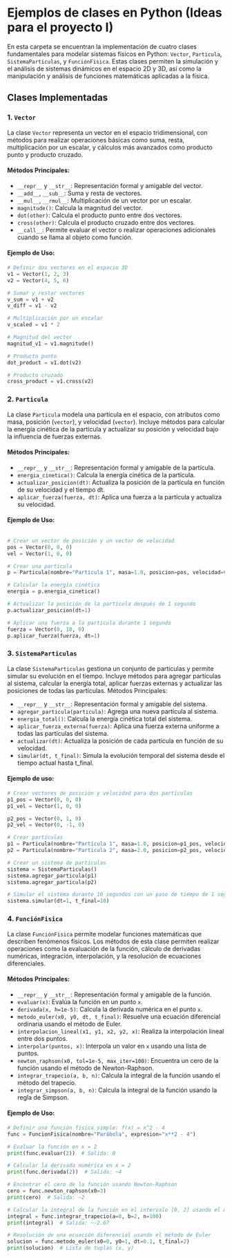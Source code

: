 # Ejemplos de clases en Python (Ideas para el proyecto I)

En esta carpeta se encuentran la implementación de cuatro clases fundamentales para modelar sistemas físicos en Python: `Vector`, `Particula`, `SistemaParticulas`, y `FunciónFisica`. Estas clases permiten la simulación y el análisis de sistemas dinámicos en el espacio 2D y 3D, así como la manipulación y análisis de funciones matemáticas aplicadas a la física.



## Clases Implementadas

### 1. `Vector`

La clase `Vector` representa un vector en el espacio tridimensional, con métodos para realizar operaciones básicas como suma, resta, multiplicación por un escalar, y cálculos más avanzados como producto punto y producto cruzado.

#### Métodos Principales:
- `__repr__` y `__str__`: Representación formal y amigable del vector.
- `__add__`, `__sub__`: Suma y resta de vectores.
- `__mul__`, `__rmul__`: Multiplicación de un vector por un escalar.
- `magnitude()`: Calcula la magnitud del vector.
- `dot(other)`: Calcula el producto punto entre dos vectores.
- `cross(other)`: Calcula el producto cruzado entre dos vectores.
- `__call__`: Permite evaluar el vector o realizar operaciones adicionales cuando se llama al objeto como función.

#### Ejemplo de Uso:

```python
# Definir dos vectores en el espacio 3D
v1 = Vector(1, 2, 3)
v2 = Vector(4, 5, 6)

# Sumar y restar vectores
v_sum = v1 + v2
v_diff = v1 - v2

# Multiplicación por un escalar
v_scaled = v1 * 2

# Magnitud del vector
magnitud_v1 = v1.magnitude()

# Producto punto
dot_product = v1.dot(v2)

# Producto cruzado
cross_product = v1.cross(v2)
```

### 2. `Particula`
La clase `Particula` modela una partícula en el espacio, con atributos como masa, posición (`vector`), y velocidad (`vector`). Incluye métodos para calcular la energía cinética de la partícula y actualizar su posición y velocidad bajo la influencia de fuerzas externas.
#### Métodos Principales:
- `__repr__` y `__str__`: Representación formal y amigable de la partícula.
- `energia_cinetica()`: Calcula la energía cinética de la partícula.
- `actualizar_posicion(dt)`: Actualiza la posición de la partícula en función de su velocidad y el tiempo dt.
- `aplicar_fuerza(fuerza, dt)`: Aplica una fuerza a la partícula y actualiza su velocidad.

#### Ejemplo de Uso:
```python

# Crear un vector de posición y un vector de velocidad
pos = Vector(0, 0, 0)
vel = Vector(1, 0, 0)

# Crear una partícula
p = Particula(nombre="Partícula 1", masa=1.0, posicion=pos, velocidad=vel)

# Calcular la energía cinética
energia = p.energia_cinetica()

# Actualizar la posición de la partícula después de 1 segundo
p.actualizar_posicion(dt=1)

# Aplicar una fuerza a la partícula durante 1 segundo
fuerza = Vector(0, 10, 0)
p.aplicar_fuerza(fuerza, dt=1)
```

### 3. `SistemaParticulas`
La clase `SistemaParticulas` gestiona un conjunto de partículas y permite simular su evolución en el tiempo. Incluye métodos para agregar partículas al sistema, calcular la energía total, aplicar fuerzas externas y actualizar las posiciones de todas las partículas.
Métodos Principales:
- `__repr__` y `__str__`: Representación formal y amigable del sistema.
- `agregar_particula(particula)`: Agrega una nueva partícula al sistema.
- `energia_total()`: Calcula la energía cinética total del sistema.
- `aplicar_fuerza_externa(fuerza)`: Aplica una fuerza externa uniforme a todas las partículas del sistema.
- `actualizar(dt)`: Actualiza la posición de cada partícula en función de su velocidad.
- `simular(dt, t_final)`: Simula la evolución temporal del sistema desde el tiempo actual hasta t_final.

#### Ejemplo de uso:

```python
# Crear vectores de posición y velocidad para dos partículas
p1_pos = Vector(0, 0, 0)
p1_vel = Vector(1, 0, 0)

p2_pos = Vector(0, 1, 0)
p2_vel = Vector(0, -1, 0)

# Crear partículas
p1 = Particula(nombre="Partícula 1", masa=1.0, posicion=p1_pos, velocidad=p1_vel)
p2 = Particula(nombre="Partícula 2", masa=2.0, posicion=p2_pos, velocidad=p2_vel)

# Crear un sistema de partículas
sistema = SistemaParticulas()
sistema.agregar_particula(p1)
sistema.agregar_particula(p2)

# Simular el sistema durante 10 segundos con un paso de tiempo de 1 segundo
sistema.simular(dt=1, t_final=10)
```

### 4. `FunciónFisica`

La clase `FunciónFisica` permite modelar funciones matemáticas que describen fenómenos físicos. Los métodos de esta clase permiten realizar operaciones como la evaluación de la función, cálculo de derivadas numéricas, integración, interpolación, y la resolución de ecuaciones diferenciales.

#### Métodos Principales:
- `__repr__` y `__str__`: Representación formal y amigable de la función.
- `evaluar(x)`: Evalúa la función en un punto `x`.
- `derivada(x, h=1e-5)`: Calcula la derivada numérica en el punto `x`.
- `metodo_euler(x0, y0, dt, t_final)`: Resuelve una ecuación diferencial ordinaria usando el método de Euler.
- `interpolacion_lineal(x1, y1, x2, y2, x)`: Realiza la interpolación lineal entre dos puntos.
- `interpolar(puntos, x)`: Interpola un valor en `x` usando una lista de puntos.
- `newton_raphson(x0, tol=1e-5, max_iter=100)`: Encuentra un cero de la función usando el método de Newton-Raphson.
- `integrar_trapecio(a, b, n)`: Calcula la integral de la función usando el método del trapecio.
- `integrar_simpson(a, b, n)`: Calcula la integral de la función usando la regla de Simpson.

#### Ejemplo de Uso:

```python
# Definir una función física simple: f(x) = x^2 - 4
func = FuncionFisica(nombre="Parábola", expresion="x**2 - 4")

# Evaluar la función en x = 2
print(func.evaluar(2))  # Salida: 0

# Calcular la derivada numérica en x = 2
print(func.derivada(2))  # Salida: ~4

# Encontrar el cero de la función usando Newton-Raphson
cero = func.newton_raphson(x0=3)
print(cero)  # Salida: ~2

# Calcular la integral de la función en el intervalo [0, 2] usando el método del trapecio
integral = func.integrar_trapecio(a=0, b=2, n=100)
print(integral)  # Salida: ~-2.67

# Resolución de una ecuación diferencial usando el método de Euler
solucion = func.metodo_euler(x0=0, y0=1, dt=0.1, t_final=2)
print(solucion)  # Lista de tuplas (x, y)
```
